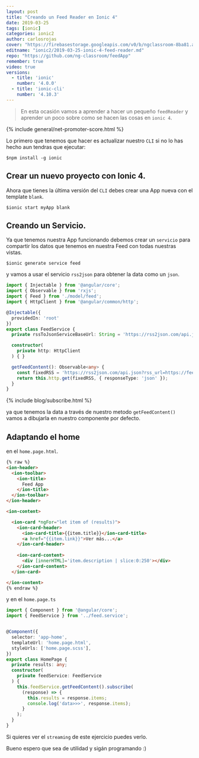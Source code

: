 ```yaml
---
layout: post
title: "Creando un Feed Reader en Ionic 4"
date: 2019-03-25
tags: [ionic]
categories: ionic2
author: carlosrojas
cover: "https://firebasestorage.googleapis.com/v0/b/ngclassroom-8ba81.appspot.com/o/posts%2F2019-03-25-ionic-4-feed-reader%2FionicCover.png?alt=media&token=7e8f3d08-1b0d-40a5-972d-c61cf0753958"
editname: "ionic2/2019-03-25-ionic-4-feed-reader.md"
repo: "https://github.com/ng-classroom/feedApp"
remember: true
video: true
versions:
  - title: 'ionic'
    number: '4.0.0'
  - title: 'ionic-cli'
    number: '4.10.3'
---
```


> En esta ocasión vamos a aprender a hacer un pequeño `feedReader` y aprender un poco sobre como se hacen las cosas en `ionic 4`.

<amp-img width="1440" height="800" layout="responsive" src="https://firebasestorage.googleapis.com/v0/b/ngclassroom-8ba81.appspot.com/o/posts%2F2019-03-25-ionic-4-feed-reader%2FionicCover.png?alt=media&token=7e8f3d08-1b0d-40a5-972d-c61cf0753958"></amp-img>

{% include general/net-promoter-score.html %} 

Lo primero que tenemos que hacer es actualizar nuestro `CLI` si no lo has hecho aun tendras que ejecutar:

```
$npm install -g ionic
```

## Crear un nuevo proyecto con Ionic 4.

Ahora que tienes  la última versión del `CLI` debes crear una App nueva con el template `blank`.

````
$ionic start myApp blank
````

## Creando un Servicio.

Ya que tenemos nuestra App funcionando debemos crear un `servicio` para compartir los datos que tenemos en nuestra Feed con todas nuestras vistas.

````
$ionic generate service feed
````

y vamos a usar el servicio `rss2json` para obtener la data como un `json`.

```ts
import { Injectable } from '@angular/core';
import { Observable } from 'rxjs';
import { Feed } from './model/feed';
import { HttpClient } from '@angular/common/http';

@Injectable({
  providedIn: 'root'
})
export class FeedService {
  private rssToJsonServiceBaseUrl: String = 'https://rss2json.com/api.json?rss_url=';

  constructor(
    private http: HttpClient
  ) { }

  getFeedContent(): Observable<any> {
    const fixedRSS = 'https://rss2json.com/api.json?rss_url=https://feeds.feedburner.com/Ion-book';
    return this.http.get(fixedRSS, { responseType: 'json' });
  }
}
```

{% include blog/subscribe.html %}


ya que tenemos la data a través de nuestro metodo `getFeedContent()` vamos a dibujarla en nuestro componente por defecto.

## Adaptando el home

en el `home.page.html`.

```html
{% raw %}
<ion-header>
  <ion-toolbar>
    <ion-title>
      Feed App
    </ion-title>
  </ion-toolbar>
</ion-header>

<ion-content>

  <ion-card *ngFor="let item of (results)">
    <ion-card-header>
      <ion-card-title>{{item.title}}</ion-card-title>
      <a href="{{item.link}}">Ver más...</a>
    </ion-card-header>
  
    <ion-card-content>
      <div [innerHTML]='item.description | slice:0:250'></div>
    </ion-card-content>
  </ion-card>

</ion-content>
{% endraw %}
```

y en el `home.page.ts`

```ts
import { Component } from '@angular/core';
import { FeedService } from '../feed.service';


@Component({
  selector: 'app-home',
  templateUrl: 'home.page.html',
  styleUrls: ['home.page.scss'],
})
export class HomePage {
  private results: any;
  constructor(
    private feedService: FeedService
  ) {
    this.feedService.getFeedContent().subscribe(
      (response) => {
        this.results = response.items;
        console.log('data>>>', response.items);
      }
    );
  }
}
```

Si quieres ver el `streaming` de este ejercicio puedes verlo.

<amp-youtube width="560" 
            height="315"
            layout="responsive"
            data-videoid="1FWR9YAruqg"></amp-youtube>

Bueno espero que sea de utilidad y sigán programando :)
